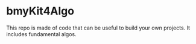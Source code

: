 # bmyKit4Algo
This repo is made of code that can be useful to build your own projects. It includes fundamental algos.
